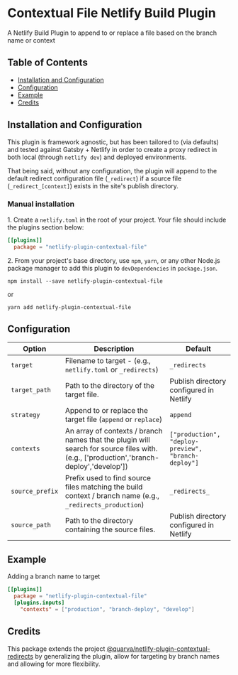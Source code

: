 # Contextual File Netlify Build Plugin

A Netlify Build Plugin to append to or replace a file based on the branch name or context

## Table of Contents

- [Installation and Configuration](#installation-and-configuration)
- [Configuration](#configuration)
- [Example](#example)
- [Credits](#credits)

## Installation and Configuration

This plugin is framework agnostic, but has been tailored to (via defaults) and tested against Gatsby + Netlify in order to create a proxy redirect in both local (through `netlify dev`) and deployed environments.

That being said, without any configuration, the plugin will append to the default redirect configuration file (`_redirect`) if a source file (`_redirect_[context]`) exists in the site's publish directory.

### Manual installation

1\. Create a `netlify.toml` in the root of your project. Your file should include the plugins section below:

```toml
[[plugins]]
  package = "netlify-plugin-contextual-file"
```

2\. From your project's base directory, use `npm`, `yarn`, or any other Node.js package manager to add this plugin to `devDependencies` in `package.json`.

```
npm install --save netlify-plugin-contextual-file
```

or

```
yarn add netlify-plugin-contextual-file
```

## Configuration

| Option          | Description                                                                                                                             | Default                                             |
|-----------------|-----------------------------------------------------------------------------------------------------------------------------------------|-----------------------------------------------------|
| `target`        | Filename to target - (e.g., `netlify.toml` or `_redirects`)                                                                             | `_redirects`                                         |
| `target_path`   | Path to the directory of the target file.                                                                                               | Publish directory configured in Netlify             |
| `strategy`      | Append to or replace the target file (`append` or `replace`)                                                                            | `append`                                            |
| `contexts`      | An array of contexts / branch names that the plugin will search for source files with. (e.g., ['production','branch-deploy','develop']) | `["production", "deploy-preview", "branch-deploy"]` |
| `source_prefix` | Prefix used to find source files matching the build context / branch name (e.g., `_redirects_production`)                               | `_redirects_`                                       |
| `source_path`   | Path to the directory containing the source files.                                                                                      | Publish directory configured in Netlify             |


## Example

Adding a branch name to target
```toml
[[plugins]]
  package = "netlify-plugin-contextual-file"
  [plugins.inputs]
    "contexts" = ["production", "branch-deploy", "develop"]
```

## Credits

This package extends the project [@quarva/netlify-plugin-contextual-redirects](https://github.com/quarva/netlify-plugin-contextual-redirects/) by generalizing the plugin, allow for targeting by branch names and allowing for more flexibility.
